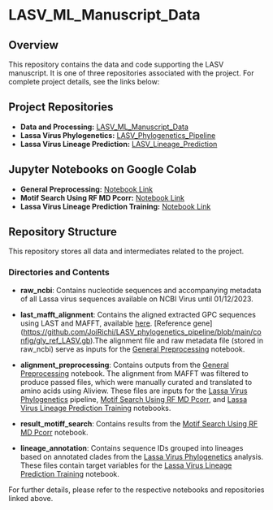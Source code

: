 # LASV_ML_Manuscript_Data

## Overview
This repository contains the data and code supporting the LASV manuscript. It is one of three repositories associated with the project. For complete project details, see the links below:

## Project Repositories
- **Data and Processing:** [LASV_ML_Manuscript_Data](https://github.com/JoiRichi/LASV_ML_manuscript_data)
- **Lassa Virus Phylogenetics:** [LASV_Phylogenetics_Pipeline](https://github.com/JoiRichi/LASV_phylogenetics_pipeline)
- **Lassa Virus Lineage Prediction:** [LASV_Lineage_Prediction](https://github.com/JoiRichi/LASV_lineage_pred)

## Jupyter Notebooks on Google Colab
- **General Preprocessing:** [Notebook Link](https://colab.research.google.com/drive/1JOgS2-dDoQ7OPHPcXm3AIBDnGQAFxIyR#scrollTo=Jt9K0fapjEAl)
- **Motif Search Using RF MD Pcorr:** [Notebook Link](https://colab.research.google.com/drive/1M1yYB65MOWUpMYcn24Jfm6jvZZ13QJ6l#scrollTo=fa1z1eH6nCxu)
- **Lassa Virus Lineage Prediction Training:** [Notebook Link](https://colab.research.google.com/drive/1G0lEjuvPR07bcb181Rfhm-S0WenMFSmR#scrollTo=yqu1klvB3WjE)

## Repository Structure
This repository stores all data and intermediates related to the project.

### Directories and Contents

- **raw_ncbi**: Contains nucleotide sequences and accompanying metadata of all Lassa virus sequences available on NCBI Virus until 01/12/2023.
  
- **last_mafft_alignment**: Contains the aligned extracted GPC sequences using LAST and MAFFT, available [here](https://mafft.cbrc.jp/alignment/server/specificregion-last.html). [Reference gene] (https://github.com/JoiRichi/LASV_phylogenetics_pipeline/blob/main/config/gly_ref_LASV.gb).The alignment file and raw metadata file (stored in raw_ncbi) serve as inputs for the [General Preprocessing](https://colab.research.google.com/drive/1JOgS2-dDoQ7OPHPcXm3AIBDnGQAFxIyR#scrollTo=Jt9K0fapjEAl) notebook.
  
- **alignment_preprocessing**: Contains outputs from the [General Preprocessing](https://colab.research.google.com/drive/1JOgS2-dDoQ7OPHPcXm3AIBDnGQAFxIyR#scrollTo=Jt9K0fapjEAl) notebook. The alignment from MAFFT was filtered to produce passed files, which were manually curated and translated to amino acids using Aliview. These files are inputs for the [Lassa Virus Phylogenetics](https://github.com/JoiRichi/LASV_phylogenetics_pipeline) pipeline, [Motif Search Using RF MD Pcorr](https://colab.research.google.com/drive/1M1yYB65MOWUpMYcn24Jfm6jvZZ13QJ6l#scrollTo=fa1z1eH6nCxu), and [Lassa Virus Lineage Prediction Training](https://colab.research.google.com/drive/1G0lEjuvPR07bcb181Rfhm-S0WenMFSmR#scrollTo=yqu1klvB3WjE) notebooks.
  
- **result_motiff_search**: Contains results from the [Motif Search Using RF MD Pcorr](https://colab.research.google.com/drive/1M1yYB65MOWUpMYcn24Jfm6jvZZ13QJ6l#scrollTo=fa1z1eH6nCxu) notebook.
  
- **lineage_annotation**: Contains sequence IDs grouped into lineages based on annotated clades from the [Lassa Virus Phylogenetics](https://github.com/JoiRichi/LASV_phylogenetics_pipeline) analysis. These files contain target variables for the [Lassa Virus Lineage Prediction Training](https://colab.research.google.com/drive/1G0lEjuvPR07bcb181Rfhm-S0WenMFSmR#scrollTo=yqu1klvB3WjE) notebook.

For further details, please refer to the respective notebooks and repositories linked above.

